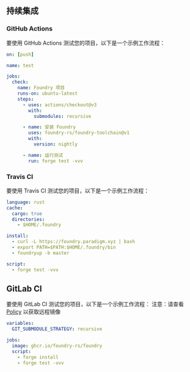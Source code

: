 ## 持续集成

### GitHub Actions

要使用 GitHub Actions 测试您的项目，以下是一个示例工作流程：

```yml
on: [push]

name: test

jobs:
  check:
    name: Foundry 项目
    runs-on: ubuntu-latest
    steps:
      - uses: actions/checkout@v3
        with:
          submodules: recursive

      - name: 安装 Foundry
        uses: foundry-rs/foundry-toolchain@v1
        with:
          version: nightly

      - name: 运行测试
        run: forge test -vvv
```

### Travis CI

要使用 Travis CI 测试您的项目，以下是一个示例工作流程：

```yml
language: rust
cache:
  cargo: true
  directories:
    - $HOME/.foundry

install:
  - curl -L https://foundry.paradigm.xyz | bash
  - export PATH=$PATH:$HOME/.foundry/bin
  - foundryup -b master

script:
  - forge test -vvv
```

## GitLab CI

要使用 GitLab CI 测试您的项目，以下是一个示例工作流程：
注意：请查看 [Policy](https://docs.gitlab.com/runner/executors/docker.html#how-pull-policies-work) 以获取远程镜像

```yml
variables:
  GIT_SUBMODULE_STRATEGY: recursive

jobs:
  image: ghcr.io/foundry-rs/foundry
  script:
    - forge install
    - forge test -vvv
```